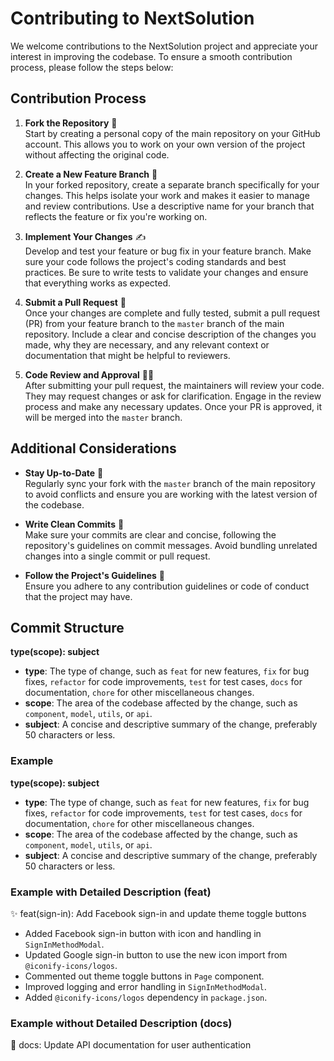 # Contributing to NextSolution

We welcome contributions to the NextSolution project and appreciate your interest in improving the codebase. To ensure a smooth contribution process, please follow the steps below:

## Contribution Process

1. **Fork the Repository** 🍴  
   Start by creating a personal copy of the main repository on your GitHub account. This allows you to work on your own version of the project without affecting the original code.

2. **Create a New Feature Branch** 🌿  
   In your forked repository, create a separate branch specifically for your changes. This helps isolate your work and makes it easier to manage and review contributions. Use a descriptive name for your branch that reflects the feature or fix you're working on.

3. **Implement Your Changes** ✍️  
   Develop and test your feature or bug fix in your feature branch. Make sure your code follows the project's coding standards and best practices. Be sure to write tests to validate your changes and ensure that everything works as expected.

4. **Submit a Pull Request** 🔄  
   Once your changes are complete and fully tested, submit a pull request (PR) from your feature branch to the `master` branch of the main repository. Include a clear and concise description of the changes you made, why they are necessary, and any relevant context or documentation that might be helpful to reviewers.

5. **Code Review and Approval** 👩‍🏫  
   After submitting your pull request, the maintainers will review your code. They may request changes or ask for clarification. Engage in the review process and make any necessary updates. Once your PR is approved, it will be merged into the `master` branch.

## Additional Considerations

- **Stay Up-to-Date** 🔄  
  Regularly sync your fork with the `master` branch of the main repository to avoid conflicts and ensure you are working with the latest version of the codebase.

- **Write Clean Commits** 📝  
  Make sure your commits are clear and concise, following the repository's guidelines on commit messages. Avoid bundling unrelated changes into a single commit or pull request.

- **Follow the Project's Guidelines** 📜  
  Ensure you adhere to any contribution guidelines or code of conduct that the project may have.

## Commit Structure

**type(scope): subject**

- **type**: The type of change, such as `feat` for new features, `fix` for bug fixes, `refactor` for code improvements, `test` for test cases, `docs` for documentation, `chore` for other miscellaneous changes.
- **scope**: The area of the codebase affected by the change, such as `component`, `model`, `utils`, or `api`.
- **subject**: A concise and descriptive summary of the change, preferably 50 characters or less.

### Example
**type(scope): subject**

- **type**: The type of change, such as `feat` for new features, `fix` for bug fixes, `refactor` for code improvements, `test` for test cases, `docs` for documentation, `chore` for other miscellaneous changes.
- **scope**: The area of the codebase affected by the change, such as `component`, `model`, `utils`, or `api`.
- **subject**: A concise and descriptive summary of the change, preferably 50 characters or less.

### Example with Detailed Description (feat)

✨ feat(sign-in): Add Facebook sign-in and update theme toggle buttons

- Added Facebook sign-in button with icon and handling in `SignInMethodModal`.
- Updated Google sign-in button to use the new icon import from `@iconify-icons/logos`.
- Commented out theme toggle buttons in `Page` component.
- Improved logging and error handling in `SignInMethodModal`.
- Added `@iconify-icons/logos` dependency in `package.json`.

### Example without Detailed Description (docs)

📝 docs: Update API documentation for user authentication


